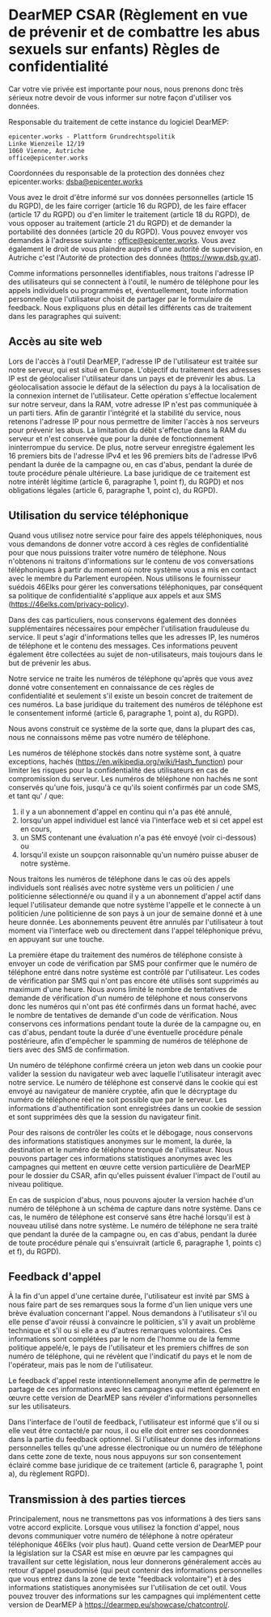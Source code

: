 # DearMEP CSAR (Règlement en vue de prévenir et de combattre les abus sexuels sur enfants) Règles de confidentialité

Car votre vie privée est importante pour nous, nous prenons donc très sérieux notre devoir de vous informer sur notre façon d'utiliser vos données.

Responsable du traitement de cette instance du logiciel DearMEP:

```
epicenter.works - Plattform Grundrechtspolitik
Linke Wienzeile 12/19
1060 Vienne, Autriche
office@epicenter.works
```

Coordonnées du responsable de la protection des données chez epicenter.works: <dsba@epicenter.works>

Vous avez le droit d'être informé sur vos données personnelles (article 15 du RGPD), de les faire corriger (article 16 du RGPD), de les faire effacer (article 17 du RGPD) ou d'en limiter le traitement (article 18 du RGPD), de vous opposer au traitement (article 21 du RGPD) et de demander la portabilité des données (article 20 du RGPD).
Vous pouvez envoyer vos demandes à l'adresse suivante : <office@epicenter.works>.
Vous avez également le droit de vous plaindre auprès d'une autorité de supervision, en Autriche c'est l'Autorité de protection des données (<https://www.dsb.gv.at>).

Comme informations personnelles identifiables, nous traitons l'adresse IP des utilisateurs qui se connectent à l'outil, le numéro de téléphone pour les appels individuels ou programmés et, éventuellement, toute information personnelle que l'utilisateur choisit de partager par le formulaire de feedback.
Nous expliquons plus en détail les différents cas de traitement dans les paragraphes qui suivent:

## Accès au site web

Lors de l'accès à l'outil DearMEP, l'adresse IP de l'utilisateur est traitée sur notre serveur, qui est situé en Europe.
L'objectif du traitement des adresses IP est de géolocaliser l'utilisateur dans un pays et de prévenir les abus.
La géolocalisation associe le défaut de la sélection du pays à la localisation de la connexion internet de l'utilisateur.
Cette opération s'effectue localement sur notre serveur, dans la RAM, votre adresse IP n'est pas communiquée à un parti tiers.
Afin de garantir l'intégrité et la stabilité du service, nous retenons l'adresse IP pour nous permettre de limiter l'accès à nos serveurs pour prévenir les abus.
La limitation du débit s'effectue dans la RAM du serveur et n'est conservée que pour la durée de fonctionnement ininterrompue du service.
De plus, notre serveur enregistre également les 16 premiers bits de l'adresse IPv4 et les 96 premiers bits de l'adresse IPv6 pendant la durée de la campagne ou, en cas d'abus, pendant la durée de toute procédure pénale ultérieure.
La base juridique de ce traitement est notre intérêt légitime (article 6, paragraphe 1, point f), du RGPD) et nos obligations légales (article 6, paragraphe 1, point c), du RGPD).

## Utilisation du service téléphonique

Quand vous utilisez notre service pour faire des appels téléphoniques, nous vous demandons de donner votre accord à ces règles de confidentialité pour que nous puissions traiter votre numéro de téléphone.
Nous n'obtenons ni traitons d'informations sur le contenu de vos conversations téléphoniques à partir du moment où notre système vous a mis en contact avec le membre du Parlement européen.
Nous utilisons le fournisseur suédois 46Elks pour gérer les conversations téléphoniques, par conséquent sa politique de confidentialité s'applique aux appels et aux SMS (<https://46elks.com/privacy-policy>).

Dans des cas particuliers, nous conservons également des données supplémentaires nécessaires pour empêcher l'utilisation frauduleuse du service.
Il peut s'agir d'informations telles que les adresses IP, les numéros de téléphone et le contenu des messages.
Ces informations peuvent également être collectées au sujet de non-utilisateurs, mais toujours dans le but de prévenir les abus.

Notre service ne traite les numéros de téléphone qu'après que vous avez donné votre consentement en connaissance de ces règles de confidentialité et seulement s'il existe un besoin concret de traitement de ces numéros.
La base juridique du traitement des numéros de téléphone est le consentement informé (article 6, paragraphe 1, point a), du RGPD).

Nous avons construit ce système de la sorte que, dans la plupart des cas, nous ne connaissons même pas votre numéro de téléphone.

Les numéros de téléphone stockés dans notre système sont, à quatre exceptions, hachés (<https://en.wikipedia.org/wiki/Hash_function>) pour limiter les risques pour la confidentialité des utilisateurs en cas de compromission du serveur.
Les numéros de téléphone non hachés ne sont conservés qu'une fois, jusqu'à ce qu'ils soient confirmés par un code SMS, et tant qu' / que:
1) il y a un abonnement d'appel en continu qui n'a pas été annulé,
2) lorsqu'un appel individuel est lancé via l'interface web et si cet appel est en cours,
3) un SMS contenant une évaluation n'a pas été envoyé (voir ci-dessous) ou
4) lorsqu'il existe un soupçon raisonnable qu'un numéro puisse abuser de notre système.

Nous traitons les numéros de téléphone dans le cas où des appels individuels sont réalisés avec notre système vers un politicien / une politicienne sélectionné/e ou quand il y a un abonnement d'appel actif dans lequel l'utilisateur demande que notre système l'appelle et le connecte à un politicien /une politicienne de son pays à un jour de semaine donné et à une heure donnée.
Les abonnements peuvent être annulés par l'utilisateur à tout moment via l'interface web ou directement dans l'appel téléphonique prévu, en appuyant sur une touche.

La première étape du traitement des numéros de téléphone consiste à envoyer un code de vérification par SMS pour confirmer que le numéro de téléphone entré dans notre système est contrôlé par l'utilisateur.
Les codes de vérification par SMS qui n'ont pas encore été utilisés sont supprimés au maximum d'une heure.
Nous avons limité le nombre de tentatives de demande de vérification d'un numéro de téléphone et nous conservons donc les numéros qui n'ont pas été confirmés dans un format haché, avec le nombre de tentatives de demande d'un code de vérification.
Nous conservons ces informations pendant toute la durée de la campagne ou, en cas d'abus, pendant toute la durée d'une éventuelle procédure pénale postérieure, afin d'empêcher le spamming de numéros de téléphone de tiers avec des SMS de confirmation.

Un numéro de téléphone confirmé créera un jeton web dans un cookie pour valider la session du navigateur web avec laquelle l'utilisateur interagit avec notre service.
Le numéro de téléphone est conservé dans le cookie qui est envoyé au navigateur de manière cryptée, afin que le décryptage du numéro de téléphone réel ne soit possible que par le serveur.
Les informations d'authentification sont enregistrées dans un cookie de session et sont supprimées dès que la session du navigateur finit.

Pour des raisons de contrôler les coûts et le débogage, nous conservons des informations statistiques anonymes sur le moment, la durée, la destination et le numéro de téléphone tronqué de l'utilisateur.
Nous pouvons partager ces informations statistiques anonymes avec les campagnes qui mettent en œuvre cette version particulière de DearMEP pour le dossier du CSAR, afin qu'elles puissent évaluer l'impact de l'outil au niveau politique.

En cas de suspicion d'abus, nous pouvons ajouter la version hachée d'un numéro de téléphone à un schéma de capture dans notre système.
Dans ce cas, le numéro de téléphone est conservé sans être haché lorsqu'il est à nouveau utilisé dans notre système.
Le numéro de téléphone ne sera traité que pendant la durée de la campagne ou, en cas d'abus, pendant la durée de toute procédure pénale qui s'ensuivrait (article 6, paragraphe 1, points c) et f), du RGPD).

## Feedback d'appel

À la fin d'un appel d'une certaine durée, l'utilisateur est invité par SMS à nous faire part de ses remarques sous la forme d'un lien unique vers une brève évaluation concernant l'appel.
Nous demandons à l'utilisateur s'il ou elle pense d'avoir réussi à convaincre le politicien, s'il y avait un problème technique et s'il ou si elle a eu d'autres remarques volontaires.
Ces informations sont complétées par le nom de l'homme ou de la femme politique appelé/e, le pays de l'utilisateur et les premiers chiffres de son numéro de téléphone, qui ne révèlent que l'indicatif du pays et le nom de l'opérateur, mais pas le nom de l'utilisateur.

Le feedback d'appel reste intentionnellement anonyme afin de permettre le partage de ces informations avec les campagnes qui mettent également en œuvre cette version de DearMEP sans révéler d'informations personnelles sur les utilisateurs.

Dans l'interface de l'outil de feedback, l'utilisateur est informé que s'il ou si elle veut être contacté/e par nous, il ou elle doit entrer ses coordonnées dans la partie du feedback optionnel.
Si l'utilisateur donne des informations personnelles telles qu'une adresse électronique ou un numéro de téléphone dans cette zone de texte, nous nous appuyons sur son consentement éclairé comme base juridique de ce traitement (article 6, paragraphe 1, point a), du règlement RGPD).

## Transmission à des parties tierces

Principalement, nous ne transmettons pas vos informations à des tiers sans votre accord explicite.
Lorsque vous utilisez la fonction d'appel, nous devons communiquer votre numéro de téléphone à notre opérateur téléphonique 46Elks (voir plus haut).
Quand cette version de DearMEP pour la législation sur la CSAR est mise en œuvre par les campagnes qui travaillent sur cette législation, nous leur donnerons généralement accès au retour d'appel pseudomisé (qui peut contenir des informations personnelles que vous entrez dans la zone de texte "feedback volontaire") et à des informations statistiques anonymisées sur l'utilisation de cet outil.
Vous pouvez trouver des informations sur les campagnes qui implémentent cette version de DearMEP à <https://dearmep.eu/showcase/chatcontrol/>.

